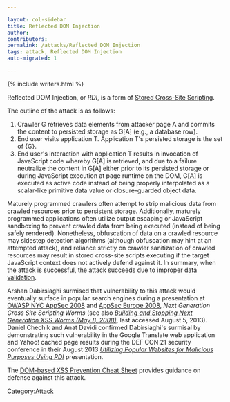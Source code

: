 ```yaml
---

layout: col-sidebar
title: Reflected DOM Injection
author: 
contributors: 
permalink: /attacks/Reflected_DOM_Injection
tags: attack, Reflected DOM Injection
auto-migrated: 1

---
```


{% include writers.html %}

Reflected DOM Injection, or *RDI*, is a form of [Stored Cross-Site
Scripting](Cross-site_scripting#Stored_and_Reflected_XSS_Attacks "wikilink").

The outline of the attack is as follows:

1.  Crawler G retrieves data elements from attacker page A and commits
    the content to persisted storage as G\[A\] (e.g., a database row).
2.  End user visits application T. Application T's persisted storage is
    the set of {G}.
3.  End user's interaction with application T results in invocation of
    JavaScript code whereby G\[A\] is retrieved, and due to a failure
    neutralize the content in G\[A\] either prior to its persisted
    storage or during JavaScript execution at page runtime on the DOM,
    G\[A\] is executed as active code instead of being properly
    interpolated as a scalar-like primitive data value or
    closure-guarded object data.

Maturely programmed crawlers often attempt to strip malicious data from
crawled resources prior to persistent storage. Additionally, maturely
programmed applications often utilize output escaping or JavaScript
sandboxing to prevent crawled data from being executed (instead of being
safely rendered). Nonetheless, obfuscation of data on a crawled resource
may sidestep detection algorithms (although obfuscation may hint at an
attempted attack), and reliance strictly on crawler sanitization of
crawled resources may result in stored cross-site scripts executing if
the target JavaScript context does not actively defend against it. In
summary, when the attack is successful, the attack succeeds due to
improper [data validation](Data_Validation "wikilink").

Arshan Dabirsiaghi surmised that vulnerability to this attack would
eventually surface in popular search engines during a presentation at
[OWASP NYC AppSec 2008](OWASP_NYC_AppSec_2008_Conference "wikilink") and
[AppSec Europe 2008](OWASP_AppSec_Europe_2008_-_Belgium "wikilink"),
*Next Generation Cross Site Scripting Worms* (see also *[Building and
Stopping Next Generation XSS Worms
(May 8, 2008)](https://www.owasp.org/images/1/1b/OWASP-AppSecEU08-Dabirsiaghi.pdf)*,
last accessed August 5, 2013). Daniel Chechik and Anat Davidi confirmed
Dabirsiaghi's surmisal by demonstrating such vulnerability in the Google
Translate web application and Yahoo\! cached page results during the DEF
CON 21 security conference in their August 2013 *[Utilizing Popular
Websites for Malicious Purposes Using
RDI](https://defcon.org/html/defcon-21/dc-21-speakers.html#Chechik)*
presentation.

The [DOM-based XSS Prevention Cheat
Sheet](https://cheatsheetseries.owasp.org/cheatsheets/DOM_based_XSS_Prevention_Cheat_Sheet.html) provides
guidance on defense against this attack.

[Category:Attack](Category:Attack "wikilink")